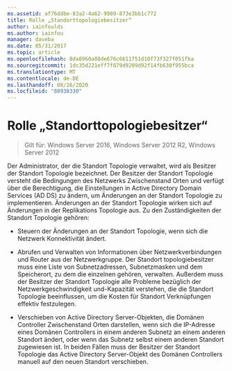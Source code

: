 ```yaml
---
ms.assetid: af76ddbe-83a2-4a62-9989-873e3bb1c772
title: Rolle „Standorttopologiebesitzer“
author: iainfoulds
ms.author: iainfou
manager: daveba
ms.date: 05/31/2017
ms.topic: article
ms.openlocfilehash: 8da8960a88de676c6611751d10f73f327f051fba
ms.sourcegitcommit: 1dc35d221eff7f079d9209d92f14fb630f955bca
ms.translationtype: MT
ms.contentlocale: de-DE
ms.lasthandoff: 08/26/2020
ms.locfileid: "88938330"
---
```

# <a name="site-topology-owner-role"></a>Rolle „Standorttopologiebesitzer“

>Gilt für: Windows Server 2016, Windows Server 2012 R2, Windows Server 2012

Der Administrator, der die Standort Topologie verwaltet, wird als Besitzer der Standort Topologie bezeichnet. Der Besitzer der Standort Topologie versteht die Bedingungen des Netzwerks Zwischenstand Orten und verfügt über die Berechtigung, die Einstellungen in Active Directory Domain Services (AD DS) zu ändern, um Änderungen an der Standort Topologie zu implementieren. Änderungen an der Standort Topologie wirken sich auf Änderungen in der Replikations Topologie aus. Zu den Zuständigkeiten der Standort Topologie gehören:

-   Steuern der Änderungen an der Standort Topologie, wenn sich die Netzwerk Konnektivität ändert.

-   Abrufen und Verwalten von Informationen über Netzwerkverbindungen und Router aus der Netzwerkgruppe. Der Standort topologiebesitzer muss eine Liste von Subnetzadressen, Subnetzmasken und dem Speicherort, zu dem die einzelnen gehören, verwalten. Außerdem muss der Besitzer der Standort Topologie alle Probleme bezüglich der Netzwerkgeschwindigkeit und-Kapazität verstehen, die die Standort Topologie beeinflussen, um die Kosten für Standort Verknüpfungen effektiv festzulegen.

-   Verschieben von Active Directory Server-Objekten, die Domänen Controller Zwischenstand Orten darstellen, wenn sich die IP-Adresse eines Domänen Controllers in einem anderen Subnetz an einem anderen Standort ändert, oder wenn das Subnetz selbst einem anderen Standort zugewiesen ist. In beiden Fällen muss der Besitzer der Standort Topologie das Active Directory Server-Objekt des Domänen Controllers manuell auf den neuen Standort verschieben.



